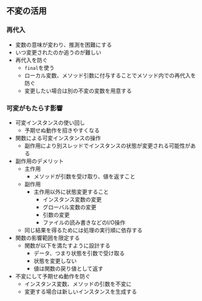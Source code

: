 ## 不変の活用
### 再代入
   - 変数の意味が変わり、推測を困難にする
   - いつ変更されたのか追うのが難しい
 - 再代入を防ぐ
   - `final`を使う
   - ローカル変数、メソッド引数に付与することでメソッド内での再代入を防ぐ
   - 変更したい場合は別の不変の変数を用意する
### 可変がもたらす影響
- 可変インスタンスの使い回し
   - 予期せぬ動作を招きやすくなる
- 関数による可変インスタンスの操作
  - 副作用により別スレッドでインスタンスの状態が変更される可能性がある
- 副作用のデメリット
  - 主作用
    - メソッドが引数を受け取り、値を返すこと
  - 副作用
    - 主作用以外に状態変更すること
      - インスタンス変数の変更
      - グローバル変数の変更
      - 引数の変更
      - ファイルの読み書きなどのI/O操作
  - 同じ結果を得るためには処理の実行順に依存する
- 関数の影響範囲を限定する
  - 関数が以下を満たすように設計する
    - データ、つまり状態を引数で受け取る
    - 状態を変更しない
    - 値は関数の戻り値として返す
- 不変にして予期せぬ動作を防ぐ
  - インスタンス変数、メソッドの引数を不変に
  - 変更する場合は新しいインスタンスを生成する